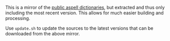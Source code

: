 This is a mirror of the [public aspell dictionaries](ftp://ftp.gnu.org/gnu/aspell/dict/), but extracted and thus only including the most recent version. This allows for much easier building and processing.

Use `update.sh` to update the sources to the latest versions that can be downloaded from the above mirror.
